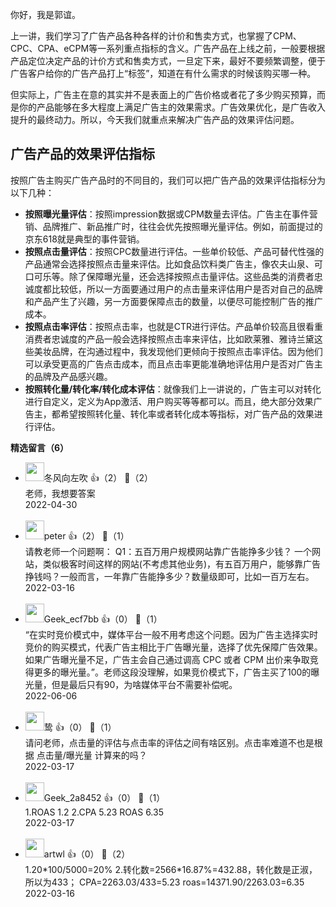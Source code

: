 你好，我是郭谊。

上一讲，我们学习了广告产品各种各样的计价和售卖方式，也掌握了CPM、CPC、CPA、eCPM等一系列重点指标的含义。广告产品在上线之前，一般要根据产品定位决定产品的计价方式和售卖方式，一旦定下来，最好不要频繁调整，便于广告客户给你的广告产品打上“标签”，知道在有什么需求的时候该购买哪一种。

但实际上，广告主在意的其实并不是表面上的广告价格或者花了多少购买预算，而是你的产品能够在多大程度上满足广告主的效果需求。广告效果优化，是广告收入提升的最终动力。所以，今天我们就重点来解决广告产品的效果评估问题。

## 广告产品的效果评估指标

按照广告主购买广告产品时的不同目的，我们可以把广告产品的效果评估指标分为以下几种：

- **按照曝光量评估**：按照impression数据或CPM数量去评估。广告主在事件营销、品牌推广、新品推广时，往往会优先按照曝光量评估。例如，前面提过的京东618就是典型的事件营销。
- **按照点击量评估**：按照CPC数量进行评估。一些单价较低、产品可替代性强的产品通常会选择按照点击量来评估。比如食品饮料类广告主，像农夫山泉、可口可乐等。除了保障曝光量，还会选择按照点击量评估。这些品类的消费者忠诚度都比较低，所以一方面要通过用户的点击量来评估用户是否对自己的品牌和产品产生了兴趣，另一方面要保障点击的数量，以便尽可能控制广告的推广成本。
- **按照点击率评估**：按照点击率，也就是CTR进行评估。产品单价较高且很看重消费者忠诚度的产品一般会选择按照点击率来评估，比如欧莱雅、雅诗兰黛这些美妆品牌，在沟通过程中，我发现他们更倾向于按照点击率评估。因为他们可以承受更高的广告点击成本，而且点击率更能准确地评估用户是否对广告主的品牌及产品感兴趣。
- **按照转化量/转化率/转化成本评估**：就像我们上一讲说的，广告主可以对转化进行自定义，定义为App激活、用户购买等等都可以。而且，绝大部分效果广告主，都希望按照转化量、转化率或者转化成本等指标，对广告产品的效果进行评估。
<div><strong>精选留言（6）</strong></div><ul>
<li><img src="https://static001.geekbang.org/account/avatar/00/10/47/b0/a9b77a1e.jpg" width="30px"><span>冬风向左吹</span> 👍（2） 💬（2）<div>老师，我想要答案</div>2022-04-30</li><br/><li><img src="https://static001.geekbang.org/account/avatar/00/10/25/87/f3a69d1b.jpg" width="30px"><span>peter</span> 👍（2） 💬（1）<div>请教老师一个问题啊：
Q1：五百万用户规模网站靠广告能挣多少钱？
一个网站，类似极客时间这样的网站(不考虑其他业务)，有五百万用户，能够靠广告挣钱吗？一般而言，一年靠广告能挣多少？数量级即可，比如一百万左右。</div>2022-03-16</li><br/><li><img src="https://static001.geekbang.org/account/avatar/00/17/3e/07/c27b53b8.jpg" width="30px"><span>Geek_ecf7bb</span> 👍（0） 💬（1）<div>“在实时竞价模式中，媒体平台一般不用考虑这个问题。因为广告主选择实时竞价的购买模式，代表广告主相比于广告曝光量，选择了优先保障广告效果。如果广告曝光量不足，广告主会自己通过调高 CPC 或者 CPM 出价来争取竞得更多的曝光量。”。老师这段没理解，如果竞价模式下，广告主买了100的曝光量，但是最后只有90，为啥媒体平台不需要补偿呢。</div>2022-06-06</li><br/><li><img src="https://static001.geekbang.org/account/avatar/00/29/57/07/6acd6bc7.jpg" width="30px"><span>鸷</span> 👍（0） 💬（1）<div>请问老师，点击量的评估与点击率的评估之间有啥区别。点击率难道不也是根据 点击量&#47;曝光量 计算来的吗？</div>2022-03-17</li><br/><li><img src="https://thirdwx.qlogo.cn/mmopen/vi_32/Q0j4TwGTfTJYyD1fflqCZXs46hnFH7q2vOrrVSGGlNK9hrX6G7zCBPUorjUM9fcoQbXWnGzZbNJXibxQgdgaoGQ/132" width="30px"><span>Geek_2a8452</span> 👍（0） 💬（1）<div>1.ROAS 1.2  
2.CPA 5.23 ROAS 6.35</div>2022-03-17</li><br/><li><img src="https://static001.geekbang.org/account/avatar/00/15/73/f2/9b6e4371.jpg" width="30px"><span>artwl</span> 👍（0） 💬（2）<div>1.20*100&#47;5000=20%
2.转化数=2566*16.87%=432.88，转化数是正淑，所以为433；
CPA=2263.03&#47;433=5.23
roas=14371.90&#47;2263.03=6.35</div>2022-03-16</li><br/>
</ul>